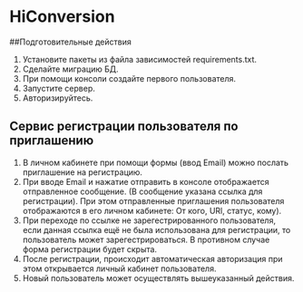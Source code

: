 # HiConversion

##Подготовительные действия
1) Установите пакеты из файла зависимостей requirements.txt.
2) Сделайте миграцию БД.
3) При помощи консоли создайте первого пользователя.
4) Запустите сервер.
5) Авторизируйтесь.

## Сервис регистрации пользователя по приглашению
1) В личном кабинете при помощи формы (ввод Email) можно послать приглашение на регистрацию.
2) При вводе Email и нажатие отправить в консоле отображается отправленное сообщение.
(В сообщение указана ссылка для регистрации). При этом отправленные приглашения пользователя отображаются
в его личном кабинете: От кого, URl, статус, кому).
3) При переходе по ссылке не зарегестрированного пользователя, если данная ссылка ещё не была использована для регистрации,
то пользователь может зарегестрироваться. В противном случае форма регистрации будет скрыта.
4) После регистрации, происходит автоматическая авторизация при этом открывается личный кабинет пользователя.
5) Новый пользователь может осуществлять вышеуказанный действия.